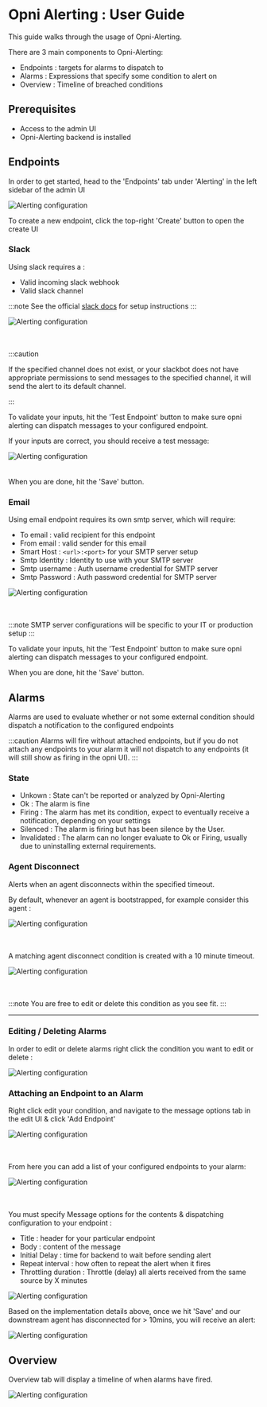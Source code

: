 # Opni Alerting : User Guide

This guide walks through the usage of Opni-Alerting.

There are 3 main components to Opni-Alerting:

- Endpoints : targets for alarms to dispatch to
- Alarms : Expressions that specify some condition to alert on
- Overview : Timeline of breached conditions

## Prerequisites

- Access to the admin UI
- Opni-Alerting backend is installed

## Endpoints

In order to get started, head to the 'Endpoints' tab under 'Alerting' in the left sidebar of the admin UI

<div className="image-border">
  <img
    src={require('/img/endpoints.png').default} 
    alt="Alerting configuration"
  />
</div>

To create a new endpoint, click the top-right 'Create' button to open
the create UI

### Slack

Using slack requires a :

- Valid incoming slack webhook
- Valid slack channel

:::note
See the official [slack docs](https://slack.com/help/articles/115005265063-Incoming-webhooks-for-Slack) for setup instructions
:::

<div className="image-border">
  <img
    src={require('/img/slack-configure.png').default} 
    alt="Alerting configuration"
  />
</div>

<br/>
<br/>

:::caution

If the specified channel does not exist, or your slackbot does not have appropriate permissions to send messages to the specified channel, it will send the alert to its default channel.

:::

To validate your inputs, hit the 'Test Endpoint' button to make sure opni alerting can dispatch messages to your configured endpoint.

If your inputs are correct, you should receive a test message:

<div className="image-border">
  <img
    src={require('/img/slack-example-message.png').default} 
    alt="Alerting configuration"
  />
</div>

<br/>
<br/>
When you are done, hit the 'Save' button.

### Email

Using email endpoint requires its own smtp server, which will require:

- To email : valid recipient for this endpoint
- From email : valid sender for this email
- Smart Host : `<url>:<port>` for your SMTP server setup
- Smtp Identity : Identity to use with your SMTP server
- Smtp username : Auth username credential for SMTP server
- Smtp Password : Auth password credential for SMTP server

<div className="image-border">
  <img
    src={require('/img/email-configure.png').default} 
    alt="Alerting configuration"
  />
</div>

<br/>
<br/>

:::note
SMTP server configurations will be specific to your IT or production setup
:::

To validate your inputs, hit the 'Test Endpoint' button to make sure opni alerting can dispatch messages to your configured endpoint.

When you are done, hit the 'Save' button.

## Alarms

Alarms are used to evaluate whether or not some external condition should dispatch a notification to the configured endpoints

:::caution
Alarms will fire without attached endpoints, but if you do not attach any endpoints to your alarm it will not dispatch to any endpoints (it will still show as firing in the opni UI).
:::

### State

- Unkown : State can't be reported or analyzed by Opni-Alerting
- Ok : The alarm is fine
- Firing : The alarm has met its condition, expect to eventually receive a notification, depending on your settings
- Silenced : The alarm is firing but has been silence by the User.
- Invalidated : The alarm can no longer evaluate to Ok or Firing, usually due to uninstalling external requirements.

### Agent Disconnect

Alerts when an agent disconnects within the specified timeout.

By default, whenever an agent is bootstrapped, for example consider this agent :

<div className="image-border">
  <img
    src={require('/img/default-agent.png').default} 
    alt="Alerting configuration"
  />
</div>
<br/>
<br/>

A matching agent disconnect condition is created with a 10 minute timeout.

<div className="image-border">
  <img
    src={require('/img/default-disconnect-alarm.png').default} 
    alt="Alerting configuration"
  />
</div>
<br/>
<br/>

:::note
You are free to edit or delete this condition as you see fit.
:::

<hr/>

### Editing / Deleting Alarms

In order to edit or delete alarms right click the condition you want to edit or delete :

<div className="image-border">
  <img
    src={require('/img/edit.png').default} 
    alt="Alerting configuration"
  />
</div>

### Attaching an Endpoint to an Alarm

Right click edit your condition, and navigate to the message options tab in the edit UI & click 'Add Endpoint'

<div className="image-border">
  <img
    src={require('/img/add-endpoint.png').default} 
    alt="Alerting configuration"
  />
</div>

<br/>
<br/>

From here you can add a list of your configured endpoints to your alarm:

<div className="image-border">
  <img
    src={require('/img/CRUD-condition.png').default} 
    alt="Alerting configuration"
  />
</div>

<br/>
<br/>

You must specify Message options for the contents & dispatching configuration to your endpoint :

- Title : header for your particular endpoint
- Body : content of the message
- Initial Delay : time for backend to wait before sending alert
- Repeat interval : how often to repeat the alert when it fires
- Throttling duration : Throttle (delay) all alerts received from the same source by X minutes

<div className="image-border">
  <img
    src={require('/img/attach-endpoint.png').default} 
    alt="Alerting configuration"
  />
</div>

Based on the implementation details above, once we hit 'Save' and our downstream agent has disconnected for > 10mins, you will receive an alert:

<div className="image-border">
  <img
    src={require('/img/slack-alarm.png').default} 
    alt="Alerting configuration"
  />
</div>

## Overview

Overview tab will display a timeline of when alarms have fired.

<div className="image-border">
  <img
    src={require('/img/timeline.png').default} 
    alt="Alerting configuration"
  />
</div>

